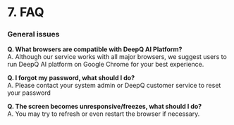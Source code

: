 # 7. FAQ

### General issues

**Q. What browsers are compatible with DeepQ AI Platform?**\
A. Although our service works with all major browsers, we suggest users to run DeepQ AI platform on Google Chrome for your best experience.

**Q. I forgot my password, what should I do?**\
A. Please contact your system admin or DeepQ customer service to reset your password

**Q. The screen becomes unresponsive/freezes, what should I do?**\
A. You may try to refresh or even restart the browser if necessary.
